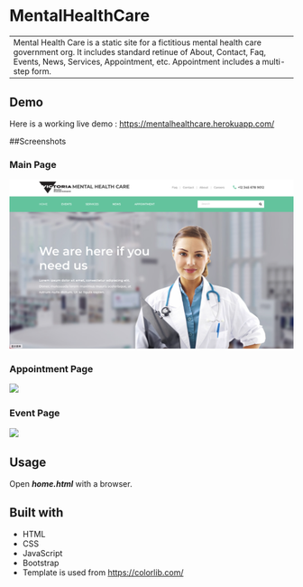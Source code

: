 # MentalHealthCare
<table>
<tr>
<td>
  Mental Health Care is a static site for a fictitious mental health care government org. It includes standard retinue of About, Contact, Faq, Events, News, Services, Appointment, etc. Appointment includes a multi-step form.
</td>
</tr>
</table>

## Demo

Here is a working live demo :  https://mentalhealthcare.herokuapp.com/

##Screenshots

### Main Page
![alt text](images/readme1.png)

### Appointment Page
![](https://wxn0738xx.github.io/MentalHealthCare/images/readme2.png)

### Event Page
![](https://wxn0738xx.github.io/MentalHealthCare/images/readme3.png)

## Usage

Open ***home.html*** with a browser.

## Built with 

- HTML
- CSS
- JavaScript
- Bootstrap
- Template is used from https://colorlib.com/
